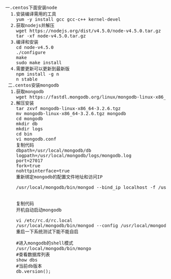 <pre>
一.centos下面安装node
  1.安装编译需用的工具
    yum -y install gcc gcc-c++ kernel-devel
  2.获取nodejs并解压
    wget https://nodejs.org/dist/v4.5.0/node-v4.5.0.tar.gz
    tar -xf node-v4.5.0.tar.gz
  3.编译和安装
    cd node-v4.5.0
    ./configure
    make
    sudo make install
  4.需要更新可以更新到最新版
    npm install -g n
    n stable
 二.centos安装mongodb
  1.获取mongodb
    wget https://fastdl.mongodb.org/linux/mongodb-linux-x86_64-rhel70-3.2.6.tgz
  2.解压安装
    tar zxvf mongodb-linux-x86_64-3.2.6.tgz
    mv mongodb-linux-x86_64-3.2.6.tgz mongodb
    cd mongodb
    mkdir db
    mkdir logs
    cd bin
    vi mongodb.conf
    复制代码
    dbpath=/usr/local/mongodb/db
    logpath=/usr/local/mongodb/logs/mongodb.log
    port=27017
    fork=true
    nohttpinterface=true
    重新绑定mongodb的配置文件地址和访问IP

    /usr/local/mongodb/bin/mongod --bind_ip localhost -f /usr/local/mongodb/bin/mongodb.conf


    复制代码
    开机自动启动mongodb

    vi /etc/rc.d/rc.local
    /usr/local/mongodb/bin/mongod --config /usr/local/mongodb/bin/mongodb.conf
    重启一下系统测试下能不能自启

    #进入mongodb的shell模式 
    /usr/local/mongodb/bin/mongo
    #查看数据库列表 
    show dbs
    #当前db版本 
    db.version();
</pre>

